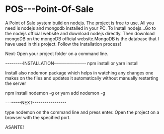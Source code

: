 # POS---Point-Of-Sale
A Point of Sale system build on nodejs. The project is free to use. All you need is nodejs and mongodb installed in your PC.
To Install nodejs...Go to the nodejs official website and download nodejs directly. 
Then download mongoDB on the mongoDB official website.MongoDB is the database that I have used in this project. Follow the Installation process!

Next-Open your project folder on a command line.

---------INSTALLATION----------------
npm install or yarn install

Install also nodemon package which helps in watching any changes one makes on the files and updates it automatically without manually restarting the server

npm install nodemon -g
or
yarn add nodemon -g

--------NEXT-----------------

type nodemon on the command line and press enter. Open the project on a browser with the specified port.


ASANTE!






